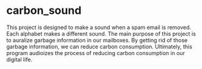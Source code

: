 # carbon_sound
This project is designed to make a sound when a spam email is removed.
Each alphabet makes a different sound. 
The main purpose of this project is to auralize garbage information in our mailboxes. 
By getting rid of those garbage information, we can reduce carbon consumption. 
Ultimately, this program audioizes the process of reducing carbon consumption in our digital life. 
